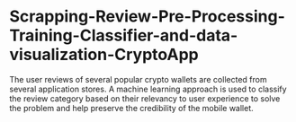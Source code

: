 # Scrapping-Review-Pre-Processing-Training-Classifier-and-data-visualization-CryptoApp
The user reviews of several popular crypto wallets are collected from several application stores. A machine learning approach is used to classify the review category based on their relevancy to user experience to solve the problem and help preserve the credibility of the mobile wallet.
